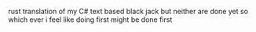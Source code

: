 rust translation of my C# text based black jack
but neither are done yet so which ever i feel like doing first might be done first
